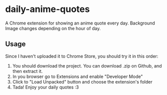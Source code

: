 # daily-anime-quotes

A Chrome extension for showing an anime quote every day.
Background Image changes depending on the hour of day.

## Usage
Since I haven't uploaded it to Chrome Store, you should try it in this order:

1. You should download the project. You can download .zip on Github, and then extract it.
2. In you browser go to Extensions and enable "Developer Mode"
3. Click to "Load Unpacked" button and choose the extension's folder
4. Tada! Enjoy your daily quotes :3

